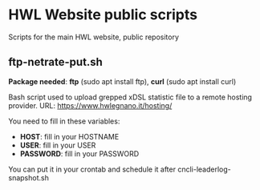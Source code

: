 # HWL Website public scripts
Scripts for the main HWL website, public repository

## ftp-netrate-put.sh
**Package needed**: **ftp** (sudo apt install ftp), **curl** (sudo apt install curl)

Bash script used to upload grepped xDSL statistic file to a remote hosting provider.
URL: https://www.hwlegnano.it/hosting/

You need to fill in these variables:

* **HOST**: fill in your HOSTNAME
* **USER**: fill in your USER
* **PASSWORD**: fill in your PASSWORD 

You can put it in your crontab and schedule it after cncli-leaderlog-snapshot.sh
